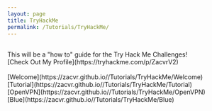 ```yaml
---
layout: page
title: TryHackMe
permalink: /Tutorials/TryHackMe/
---
```

<br/>
This will be a "how to" guide for the Try Hack Me Challenges!
<br/>
[Check Out My Profile](https://tryhackme.com/p/ZacvrV2)
<br/><br/>
[Welcome](https://zacvr.github.io//Tutorials/TryHackMe/Welcome)
<br/>
[Tutorial](https://zacvr.github.io//Tutorials/TryHackMe/Tutorial)
<br/>
[OpenVPN](https://zacvr.github.io//Tutorials/TryHackMe/OpenVPN)
<br/>
[Blue](https://zacvr.github.io//Tutorials/TryHackMe/Blue)
